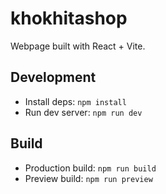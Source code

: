 # khokhitashop

Webpage built with React + Vite.

## Development

- Install deps: `npm install`
- Run dev server: `npm run dev`

## Build

- Production build: `npm run build`
- Preview build: `npm run preview`
